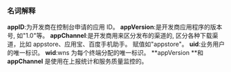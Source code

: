 ### 名词解释
**appID**:为开发商在控制台申请的应用 ID。
**appVersion**:是开发商应用程序的版本号, 如"1.0"等。
**appChannel**:是开发商用来区分发布的渠道的, 区分各种下载渠道，比如 appstore、应用宝、百度手机助手。 赋值如"appstore"。
**uid**:业务用户的唯一标识。
**wid**:wns 为每个终端分配的唯一标识。
**appVersion **和 **appChannel** 是使用在上报统计和服务质量监控的。